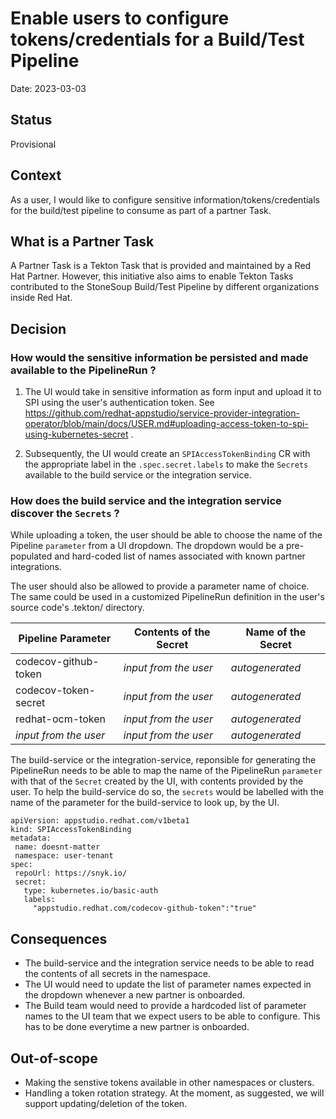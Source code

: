 # Enable users to configure tokens/credentials for a Build/Test Pipeline

Date: 2023-03-03

## Status

Provisional


## Context

As a user, I would like to configure sensitive information/tokens/credentials for the build/test pipeline to consume as part of a partner Task.

## What is a Partner Task

A Partner Task is a Tekton Task that is provided and maintained by a Red Hat Partner. However, this initiative also aims to enable Tekton Tasks 
contributed to the StoneSoup Build/Test Pipeline by different organizations inside Red Hat.


## Decision

### How would the sensitive information be persisted and made available to the PipelineRun ?

1. The UI would take in sensitive information as form input and upload it to SPI using the user's authentication token. See https://github.com/redhat-appstudio/service-provider-integration-operator/blob/main/docs/USER.md#uploading-access-token-to-spi-using-kubernetes-secret .

2. Subsequently, the UI would create an `SPIAccessTokenBinding` CR with the appropriate label in the `.spec.secret.labels` to make the `Secrets` available to the build service or the integration service.


### How does the build service and the integration service discover the `Secrets` ?

While uploading a token, the user should be able to choose the name of the Pipeline `parameter` from a UI dropdown. The dropdown would be a pre-populated and hard-coded list of names associated with known partner integrations. 

The user should also be allowed to provide a parameter name of choice. The same could be used in a customized PipelineRun definition in the user's source code's .tekton/ directory.

| Pipeline Parameter    | Contents of the Secret | Name of the Secret        |
| --------------------  | ---------------------- | ------------------------  |
| codecov-github-token  | *input from the user*  | *autogenerated*           | 
| codecov-token-secret  | *input from the user*  | *autogenerated*           |
| redhat-ocm-token      | *input from the user*  | *autogenerated*           | 
| *input from the user* | *input from the user*  | *autogenerated*           | 


The build-service or the integration-service, reponsible for generating the PipelineRun needs to be able to map the name of the PipelineRun `parameter` with that of the `Secret` created by the UI, with contents provided by the user. To help the build-service do so, the `secrets` would be labelled with the name of the parameter for the build-service to look up, by the UI. 

```
apiVersion: appstudio.redhat.com/v1beta1
kind: SPIAccessTokenBinding
metadata:
 name: doesnt-matter
 namespace: user-tenant
spec:
 repoUrl: https://snyk.io/
 secret:
   type: kubernetes.io/basic-auth
   labels:
     "appstudio.redhat.com/codecov-github-token":"true"
```


## Consequences

* The build-service and the integration service needs to be able to read the contents of all secrets in the namespace.
* The UI would need to update the list of parameter names expected in the dropdown whenever a new partner is onboarded. 
* The Build team would need to provide a hardcoded list of parameter names to the UI team that we expect users to be able to configure. This has to be done everytime a new partner is onboarded.

## Out-of-scope

* Making the senstive tokens available in other namespaces or clusters.
* Handling a token rotation strategy. At the moment, as suggested, we will support updating/deletion of the token.
